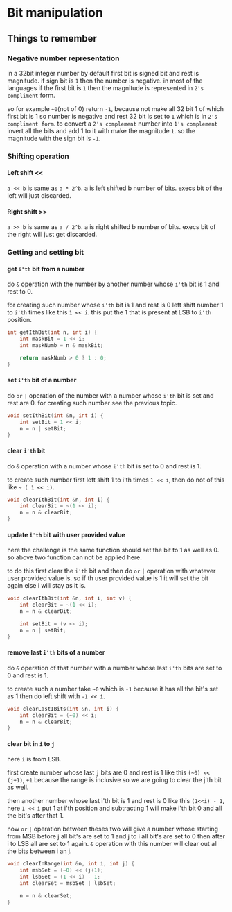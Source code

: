 # Bit manipulation

## Things to remember

### Negative number representation

in a 32bit integer number by default first bit is signed bit and rest is magnitude. if sign bit is `1` then the number is negative. in most of the languages if the first bit is `1` then the magnitude is represented in `2's compliment` form.

so for example `~0`(not of 0) return `-1`, because not make all 32 bit 1 of which first bit is 1 so number is negative and rest 32 bit is set to `1` which is in `2's compliment form`. to convert a `2's complement` number into `1's complement` invert all the bits and add 1 to it with make the magnitude `1`. so the magnitude with the sign bit is `-1`.

### Shifting operation

#### Left shift <<

`a << b` is same as `a * 2^b`. a is left shifted b number of bits. execs bit of the left will just discarded.

#### Right shift >> 

`a >> b` is same as `a / 2^b`. a is right shifted b number of bits. execs bit of the right will just get discarded.

### Getting and setting bit

#### get `i'th` bit from a number

do `&` operation with the number by another number whose `i'th` bit is 1 and rest to 0.

for creating such number whose `i'th` bit is 1 and rest is 0 left shift number 1 to `i'th` times like this `1 << i`. this put the 1 that is present at LSB to `i'th` position.

```c++
int getIthBit(int n, int i) {
    int maskBit = 1 << i;
    int maskNumb = n & maskBit;

    return maskNumb > 0 ? 1 : 0;
}
```

#### set `i'th` bit of a number

do `or` `|` operation of the number with a number whose `i'th` bit is set and rest are 0. for creating such number see the previous topic.

```c++
void setIthBit(int &n, int i) {
    int setBit = 1 << i;
    n = n | setBit;
}
```

#### clear `i'th` bit

do `&` operation with a number whose `i'th` bit is set to 0 and rest is 1.

to create such number first left shift 1 to i'th times `1 << i`, then do not of this like `~ ( 1 << i)`.

```c++
void clearIthBit(int &n, int i) {
    int clearBit = ~(1 << i);
    n = n & clearBit;
}
```

#### update `i'th` bit with user provided value

here the challenge is the same function should set the bit to 1 as well as 0. so above two function can not be applied here.

to do this first clear the `i'th` bit and then do `or` `|` operation with whatever user provided value is. so if th user provided value is 1 it will set the bit again else i will stay as it is.

```c++
void clearIthBit(int &n, int i, int v) {
    int clearBit = ~(1 << i);
    n = n & clearBit;

    int setBit = (v << i);
    n = n | setBit;
}
```

#### remove last `i'th` bits of a number

do `&` operation of that number with a number whose last `i'th` bits are set to 0 and rest is 1.

to create such a number take `~0` which is `-1` because it has all the bit's set as 1 then do left shift with `-1 << i`.

```c++
void clearLastIBits(int &n, int i) {
    int clearBit = (~0) << i;
    n = n & clearBit;
}
```

#### clear bit in `i` to `j`

here `i` is from LSB.

first create number whose last `j` bits are 0 and rest is 1 like this `(~0) << (j+1)`, `+1` because the range is inclusive so we are going to clear the j'th bit as well. 

then another number whose last i'th bit is 1 and rest is 0 like this `(1<<i) - 1`, here `1 << i` put 1 at i'th position and subtracting 1 will make i'th bit 0 and all the bit's after that 1. 

now `or` `|` operation between theses two will give a number whose starting from MSB before j all bit's are set to 1 and j to i all bit's are set to 0 then after i to LSB all are set to 1 again. `&` operation with this number will clear out all the bits between i an j.

```c++
void clearInRange(int &n, int i, int j) {
    int msbSet = (~0) << (j+1);
    int lsbSet = (1 << i) - 1;
    int clearSet = msbSet | lsbSet;

    n = n & clearSet;
}
```